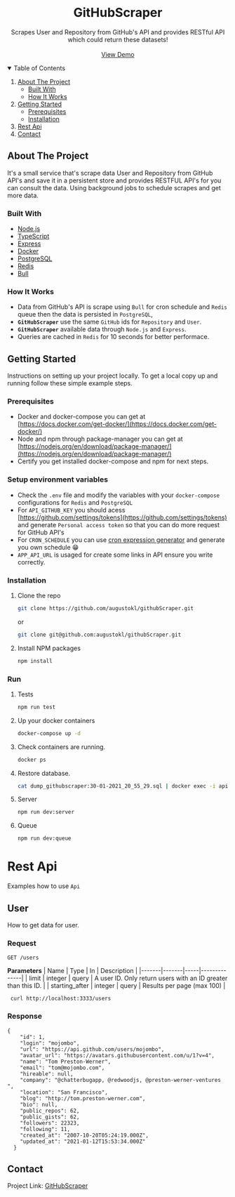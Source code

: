 <br />
<p align="center">
  <h1 align="center">GitHubScraper</h1>

  <p align="center">
    Scrapes User and Repository from GitHub's API and provides RESTful API which could return these datasets!
    <br />
    <br />
    <a href="https://github.com/othneildrew/Best-README-Template">View Demo</a>
  </p>
</p>

<!-- TABLE OF CONTENTS -->
<details open="open">
  <summary>Table of Contents</summary>
  <ol>
    <li>
      <a href="#about-the-project">About The Project</a>
      <ul>
        <li><a href="#built-with">Built With</a></li>
        <li><a href="#how-it-works">How It Works</a></li>
      </ul>
    </li>
    <li>
      <a href="#getting-started">Getting Started</a>
      <ul>
        <li><a href="#prerequisites">Prerequisites</a></li>
        <li><a href="#installation">Installation</a></li>
      </ul>
    </li>
    <li><a href="#rest-api">Rest Api</a></li>
    <li><a href="#contact">Contact</a></li>
  </ol>
</details>

<!-- ABOUT THE PROJECT -->

## About The Project

It's a small service that's scrape data User and Repository from GitHub API's and save it in a persistent store and provides RESTFUL API's for you can consult the data. Using background jobs to schedule scrapes and get more data.

### Built With

- [Node.js](https://nodejs.org/en/)
- [TypeScript](https://www.typescriptlang.org/)
- [Express](https://expressjs.com/)
- [Docker](https://www.docker.com/)
- [PostgreSQL](https://www.postgresql.org/)
- [Redis](https://redislabs.com/)
- [Bull](https://github.com/OptimalBits/bull)

### How It Works

- Data from GitHub's API is scrape using `Bull` for cron schedule and `Redis` queue then the data is persisted in `PostgreSQL`,
- <b>`GitHubScraper`</b> use the same `GitHub` ids for `Repository` and `User`.
- <b>`GitHubScraper`</b> available data through `Node.js` and `Express`.
- Queries are cached in `Redis` for 10 seconds for better performace.

<!-- GETTING STARTED -->

## Getting Started

Instructions on setting up your project locally.
To get a local copy up and running follow these simple example steps.

### Prerequisites

- Docker and docker-compose you can get at [https://docs.docker.com/get-docker/](https://docs.docker.com/get-docker/)
- Node and npm through package-manager you can get at [https://nodejs.org/en/download/package-manager/](https://nodejs.org/en/download/package-manager/)
- Certify you get installed docker-compose and npm for next steps.

### Setup environment variables

- Check the `.env` file and modify the variables with your `docker-compose` configurations for `Redis` and `PostgreSQL`
- For `API_GITHUB_KEY` you should acess [https://github.com/settings/tokens](https://github.com/settings/tokens) and generate `Personal access token` so that you can do more request for GitHub API's
- For `CRON_SCHEDULE` you can use [cron expression generator](https://crontab.cronhub.io/) and generate you own schedule 😁
- `APP_API_URL` is usaged for create some links in API ensure you write correctly.

### Installation

1. Clone the repo

   ```sh
   git clone https://github.com/augustokl/githubScraper.git
   ```

   or

   ```sh
   git clone git@github.com:augustokl/githubScraper.git
   ```

2. Install NPM packages

   ```sh
   npm install
   ```

### Run

1. Tests

   ```sh
   npm run test
   ```

2. Up your docker containers

   ```sh
   docker-compose up -d
   ```

3. Check containers are running.

   ```sh
   docker ps
   ```

4. Restore database.

   ```sh
   cat dump_githubscraper:30-01-2021_20_55_29.sql | docker exec -i apiscraper_db_1 psql -U postgres
   ```

5. Server

   ```sh
   npm run dev:server
   ```

6. Queue
   ```sh
   npm run dev:queue
   ```

<!-- USAGE EXAMPLES -->

# Rest Api

Examples how to use `Api`

## User

How to get data for user.

### Request

`GET /users`

<b>Parameters</b>
| Name | Type | In | Description |
|-------|-------|-----|--------------|
| limit | integer | query | A user ID. Only return users with an ID greater than this ID. |
| starting_after | integer | query | Results per page (max 100) |
<br>

```curl
 curl http://localhost:3333/users
```

### Response

```curl
{
    "id": 1,
    "login": "mojombo",
    "url": "https://api.github.com/users/mojombo",
    "avatar_url": "https://avatars.githubusercontent.com/u/1?v=4",
    "name": "Tom Preston-Werner",
    "email": "tom@mojombo.com",
    "hireable": null,
    "company": "@chatterbugapp, @redwoodjs, @preston-werner-ventures ",
    "location": "San Francisco",
    "blog": "http://tom.preston-werner.com",
    "bio": null,
    "public_repos": 62,
    "public_gists": 62,
    "followers": 22323,
    "following": 11,
    "created_at": "2007-10-20T05:24:19.000Z",
    "updated_at": "2021-01-12T15:53:34.000Z"
  }
```

<!-- CONTACT -->

## Contact

Project Link: [GitHubScraper](https://github.com/augustokl/githubScraper)
